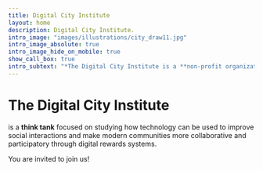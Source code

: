 ```yaml
---
title: Digital City Institute
layout: home
description: Digital City Institute.
intro_image: "images/illustrations/city_draw11.jpg"
intro_image_absolute: true
intro_image_hide_on_mobile: true
show_call_box: true
intro_subtext: "*The Digital City Institute is a **non-profit organization** that is **open to the public** and **open to community participation**."
---
```


# The Digital City Institute

is a **think tank** focused on studying how technology can be used to improve social interactions and make modern communities more collaborative and participatory through digital rewards systems.

You are invited to join us!

